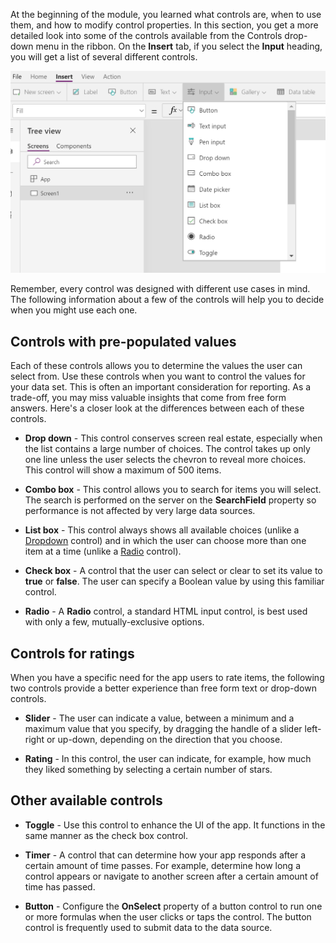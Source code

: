 At the beginning of the module, you learned what controls are, when to use them, and how to modify control properties. In this section, you get a more detailed look into some of the controls available from the Controls drop-down menu in the ribbon. On the **Insert** tab, if you select the **Input** heading, you will get a list of several different controls.

![Screenshot of Controls View from the insert tab in studio.](../media/controlsview.png)

Remember, every control was designed with different use cases in mind. The following information about a few of the controls will help you to decide when you might use each one.

Controls with pre-populated values
----------------------------------

Each of these controls allows you to determine the values the user can
select from. Use these controls when you want to control the values for
your data set. This is often an important consideration for reporting.
As a trade-off, you may miss valuable insights that come from free form
answers. Here's a closer look at the differences between each of these controls.

-   **Drop down** - This control conserves screen real estate,
    especially when the list contains a large number of choices. The
    control takes up only one line unless the user selects the chevron
    to reveal more choices. This control will show a maximum of 500
    items.

-   **Combo box** - This control allows you to search for items
    you will select. The search is performed on the server on the
    **SearchField** property so performance is not affected by very large
    data sources.

-   **List box** - This control always shows all available choices
    (unlike
    a [Dropdown](/powerapps/maker/canvas-apps/controls/control-drop-down/?azure-portal=true) control)
    and in which the user can choose more than one item at a time
    (unlike a
    [Radio](/powerapps/maker/canvas-apps/controls/control-radi/?azure-portal=trueo) control).

-   **Check box** - A control that the user can select or clear to set
    its value to **true** or **false**. The user can specify a Boolean
    value by using this familiar control.

-   **Radio** - A **Radio** control, a standard HTML input control, is
    best used with only a few, mutually-exclusive options.

Controls for ratings
--------------------

When you have a specific need for the app users to rate items, the
following two controls provide a better experience than free form text
or drop-down controls.

-   **Slider** - The user can indicate a value, between a minimum and a
    maximum value that you specify, by dragging the handle of a slider
    left-right or up-down, depending on the direction that you choose.

-   **Rating** - In this control, the user can indicate, for example, how
    much they liked something by selecting a certain number of stars.

Other available controls
------------------------

-   **Toggle** - Use this control to enhance the UI of the app. It
    functions in the same manner as the check box control.

-   **Timer** - A control that can determine how your app responds after
    a certain amount of time passes. For example, determine how long a
    control appears or navigate to another screen after a certain amount
    of time has passed.

-   **Button** - Configure the **OnSelect** property of a button control to
    run one or more formulas when the user clicks or taps the control.
    The button control is frequently used to submit data to the data
    source. 
